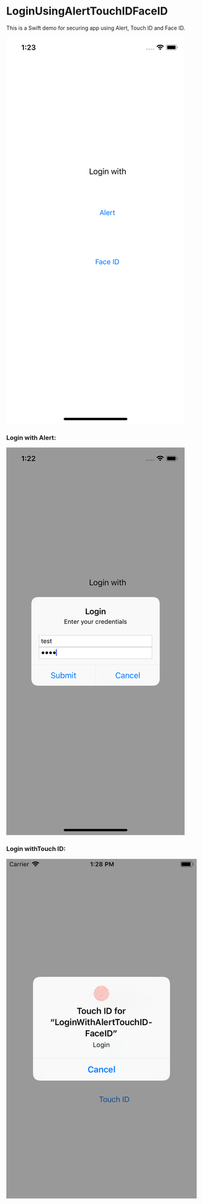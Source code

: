 # LoginUsingAlertTouchIDFaceID
This is a Swift demo for securing app using Alert, Touch ID and Face ID.

![alt text](https://github.com/SihemMED/LoginUsingAlertTouchIDFaceID/blob/master/loginScreen.png)

### Login with Alert:

![alt text](https://github.com/SihemMED/LoginUsingAlertTouchIDFaceID/blob/master/loginWithAlert.png)

### Login withTouch ID:

![alt text](https://github.com/SihemMED/LoginUsingAlertTouchIDFaceID/blob/master/loginWithTouchID.png)
